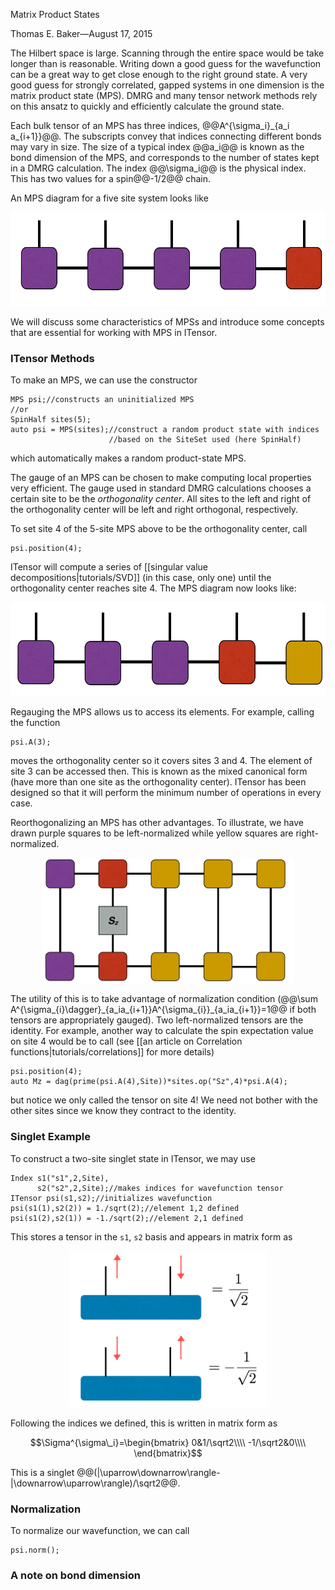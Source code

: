 <span class='article_title'>Matrix Product States</span>

<span class='article_sig'>Thomas E. Baker&mdash;August 17, 2015</span>

The Hilbert space is large.  Scanning through the entire space would be take longer than is reasonable.  Writing down a good guess for the wavefunction can be a great way to get close enough to the right ground state. 
A very good guess for strongly correlated, gapped systems in one dimension is the matrix product state (MPS). 
DMRG and many tensor network methods rely on this ansatz to quickly and efficiently calculate the ground state.

Each bulk tensor of an MPS has three indices, @@A^{\sigma\_i}\_{a\_i a\_{i+1}}@@.  The subscripts convey that indices connecting different bonds may vary in size. The size of a typical index @@a\_i@@ is known as the bond dimension of the MPS, and corresponds to the number of states kept in a DMRG calculation. The index @@\sigma_i@@ is the physical index.  This has two values for a spin@@-1/2@@ chain.

An MPS diagram for a five site system looks like

<p align="center"><img src="docs/tutorials/MPS/MPS.png" alt="MPS" style="height: 150px;"/></p>

We will discuss some characteristics of MPSs and introduce some concepts that are essential for working with MPS in ITensor.

### ITensor Methods

To make an MPS, we can use the constructor

    MPS psi;//constructs an uninitialized MPS
    //or
    SpinHalf sites(5);
    auto psi = MPS(sites);//construct a random product state with indices
                          //based on the SiteSet used (here SpinHalf)

which automatically makes a random product-state MPS.

The gauge of an MPS can be chosen to make computing local properties very efficient. The gauge used in standard DMRG calculations chooses
a certain site to be the <i>orthogonality center</i>. All sites to the left and right of the orthogonality center will be left and right orthogonal, respectively.

To set site 4 of the 5-site MPS above to be the orthogonality center, call

    psi.position(4);

ITensor will compute a series of [[singular value decompositions|tutorials/SVD]] (in this case, only one) until the orthogonality center reaches site 4. The MPS diagram now looks like:

<p align="center"><img src="docs/tutorials/MPS/MPS_site2.png" alt="Regauged MPS" style="height: 150px;"/></p>

Regauging the MPS allows us to access its elements.  For example, calling the function

    psi.A(3);

moves the orthogonality center so it covers sites 3 and 4.  The element of site 3 can be accessed then.  This is known as the mixed canonical form (have more than one site as the orthogonality center).  ITensor has been designed so that it will perform the minimum number of operations in every case.

Reorthogonalizing an MPS has other advantages.  To illustrate, we have drawn purple squares to be left-normalized while yellow squares are right-normalized.

<p align="center"><img src="docs/tutorials/MPO/onsite.png" alt="MPS Diagram" style="height: 200px;"/></p>

The utility of this is to take advantage of normalization condition (@@\sum A^{\sigma\_{i}\dagger}\_{a\_ia\_{i+1}}A^{\sigma\_{i}}\_{a\_ia\_{i+1}}=1@@ if both tensors are appropriately gauged).  Two left-normalized tensors are the identity.  For example, another way to calculate the spin expectation value on site 4 would be to call (see [[an article on Correlation functions|tutorials/correlations]] for more details)

    psi.position(4);
    auto Mz = dag(prime(psi.A(4),Site))*sites.op("Sz",4)*psi.A(4);

but notice we only called the tensor on site 4!  We need not bother with the other sites since we know they contract to the identity.

### Singlet Example

To construct a two-site singlet state in ITensor, we may use

    Index s1("s1",2,Site),
          s2("s2",2,Site);//makes indices for wavefunction tensor
    ITensor psi(s1,s2);//initializes wavefunction
    psi(s1(1),s2(2)) = 1./sqrt(2);//element 1,2 defined
    psi(s1(2),s2(1)) = -1./sqrt(2);//element 2,1 defined

This stores a tensor in the `s1`, `s2` basis and appears in matrix form as

<p align="center"><img src="docs/tutorials/MPS/singlet.png" alt="singlet MPS" style="height: 250px;"/></p>

Following the indices we defined, this is written in matrix form as

$$\Sigma^{\sigma\_i}=\begin{bmatrix}
0&1/\sqrt2\\\\
-1/\sqrt2&0\\\\
\end{bmatrix}$$
   
This is a singlet @@(|\uparrow\downarrow\rangle-|\downarrow\uparrow\rangle)/\sqrt2@@.

### Normalization

To normalize our wavefunction, we can call

    psi.norm();

### A note on bond dimension


